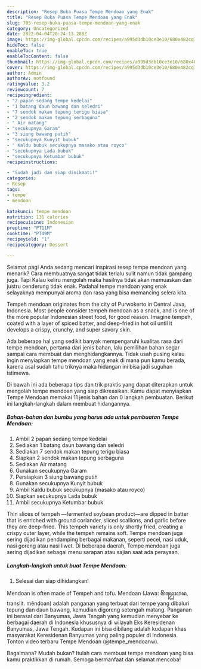 ```yaml
---
description: "Resep Buka Puasa Tempe Mendoan yang Enak"
title: "Resep Buka Puasa Tempe Mendoan yang Enak"
slug: 705-resep-buka-puasa-tempe-mendoan-yang-enak
category: Uncategorized
date: 2022-04-04T20:24:13.288Z
image: https://img-global.cpcdn.com/recipes/a995d3db10ce3e10/680x482cq70/tempe-mendoan-foto-resep-utama.jpg
hideToc: false
enableToc: true
enableTocContent: false
thumbnail: https://img-global.cpcdn.com/recipes/a995d3db10ce3e10/680x482cq70/tempe-mendoan-foto-resep-utama.jpg
cover: https://img-global.cpcdn.com/recipes/a995d3db10ce3e10/680x482cq70/tempe-mendoan-foto-resep-utama.jpg
author: Admin
authorAv: notfound
ratingvalue: 3.2
reviewcount: 7
recipeingredient:
- "2 papan sedang tempe kedelai"
- "1 batang daun bawang dan seledri"
- "7 sendok makan tepung terigu biasa"
- "2 sendok makan tepung serbaguna"
- " Air matang"
- "secukupnya Garam"
- "3 siung bawang putih"
- "secukupnya Kunyit bubuk"
- " Kaldu bubuk secukupnya masako atau royco"
- "secukupnya Lada bubuk"
- "secukupnya Ketumbar bubuk"
recipeinstructions:

- "Sudah jadi dan siap dinikmati!"
categories:
- Resep
tags:
- tempe
- mendoan

katakunci: tempe mendoan 
nutrition: 131 calories
recipecuisine: Indonesian
preptime: "PT11M"
cooktime: "PT49M"
recipeyield: "1"
recipecategory: Dessert

---
```



Selamat pagi Anda sedang mencari inspirasi resep tempe mendoan yang menarik? Cara membuatnya sangat tidak terlalu sulit namun tidak gampang juga. Tapi Kalau keliru mengolah maka hasilnya tidak akan memuaskan dan justru cenderung tidak enak. Padahal tempe mendoan yang enak selayaknya mempunyai aroma dan rasa yang bisa memancing selera kita.


Tempeh mendoan originates from the city of Purwokerto in Central Java, Indonesia. Most people consider tempeh mendoan as a snack, and is one of the more popular Indonesian street food, for good reason. Imagine tempeh, coated with a layer of spiced batter, and deep-fried in hot oil until it develops a crispy, crunchy, and super savory skin.

Ada beberapa hal yang sedikit banyak mempengaruhi kualitas rasa dari tempe mendoan, pertama dari jenis bahan, lalu pemilihan bahan segar sampai cara membuat dan menghidangkannya. Tidak usah pusing kalau ingin menyiapkan tempe mendoan yang enak di mana pun kamu berada, karena asal sudah tahu triknya maka hidangan ini bisa jadi suguhan istimewa.


Di bawah ini ada beberapa tips dan trik praktis yang dapat diterapkan untuk mengolah tempe mendoan yang siap dikreasikan. Kamu dapat menyiapkan Tempe Mendoan memakai 11 jenis bahan dan 0 langkah pembuatan. Berikut ini langkah-langkah dalam membuat hidangannya.

<!--inarticleads1-->

##### Bahan-bahan dan bumbu yang harus ada untuk pembuatan Tempe Mendoan:

1. Ambil 2 papan sedang tempe kedelai
1. Sediakan 1 batang daun bawang dan seledri
1. Sediakan 7 sendok makan tepung terigu biasa
1. Siapkan 2 sendok makan tepung serbaguna
1. Sediakan  Air matang
1. Gunakan secukupnya Garam
1. Persiapkan 3 siung bawang putih
1. Gunakan secukupnya Kunyit bubuk
1. Ambil  Kaldu bubuk secukupnya (masako atau royco)
1. Siapkan secukupnya Lada bubuk
1. Ambil secukupnya Ketumbar bubuk


Thin slices of tempeh —fermented soybean product—are dipped in batter that is enriched with ground coriander, sliced scallions, and garlic before they are deep-fried. This tempeh variety is only shortly fried, creating a crispy outer layer, while the tempeh remains soft. Tempe mendoan juga sering dijadikan pendamping berbagai makanan, seperti pecel, nasi uduk, nasi goreng atau nasi liwet. Di beberapa daerah, Tempe mendoan juga sering dijadikan sebagai menu sarapan atau sajian saat ada perayaan. 

<!--inarticleads2-->

##### Langkah-langkah untuk buat Tempe Mendoan:


1. Selesai dan siap dihidangkan!

Mendoan is often made of Tempeh and tofu. Mendoan (Jawa: ꦩꦼꦤ꧀ꦝꦺꦴꦮꦤ, translit. mêndoan) adalah panganan yang terbuat dari tempe yang dibaluri tepung dan daun bawang, kemudian digoreng setengah matang. Panganan ini berasal dari Banyumas, Jawa Tengah yang kemudian menyebar ke berbagai daerah di Indonesia khususnya di wilayah Eks Keresidenan Banyumas, Jawa Tengah. Kudapan ini bisa dibilang adalah kudapan khas masyarakat Keresidenan Banyumas yang paling populer di Indonesia. Tonton video terbaru Tempe Mendoan (@tempe_mendoanw). 

Bagaimana? Mudah bukan? Itulah cara membuat tempe mendoan yang bisa kamu praktikkan di rumah. Semoga bermanfaat dan selamat mencoba!
